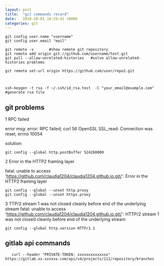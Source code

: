 ```yaml
---
layout: post
title:  "git commands record"
date:   2018-10-01 16:29:41 +0800
categories: git
---
```



```
git config user.name "username"
git config user.email "mail"

git remote -v       #show remote git repository
git remote add origin git://github.com/username/test.git
git pull --allow-unrelated-histories   #solve allow-unrelated-histories problems

git remote set-url origin https://github.com/user/repo2.git



ssh-keygen -t rsa -f ~/.ssh/id_rsa.test  -C "your_email@example.com"  #generate rsa file
```

## git problems
1  RPC failed

error msg:
error: RPC failed; curl 56 OpenSSL SSL_read: Connection was reset, errno 10054

solution:
``` linux
git config --global http.postBuffer 524288000
```

2 Error in the HTTP2 framing layer

fatal: unable to access 'https://github.com/claudia1204/claudia1204.github.io.git/': Error in the HTTP2 framing layer

```
git config --global --unset http.proxy
git config --global --unset https.proxy
```

3 TTP/2 stream 1 was not closed cleanly before end of the underlying stream
fatal: unable to access 'https://github.com/claudia1204/claudia1204.github.io.git/': HTTP/2 stream 1 was not closed cleanly before end of the underlying stream

```
git config --global http.version HTTP/1.1
```

## gitlab api commands
```
   curl --header "PRIVATE-TOKEN: xxxxxxxxxxxxxx" https://gitlab.xx.xxxxxx.com/api/v4/projects/111/repository/branches
```

